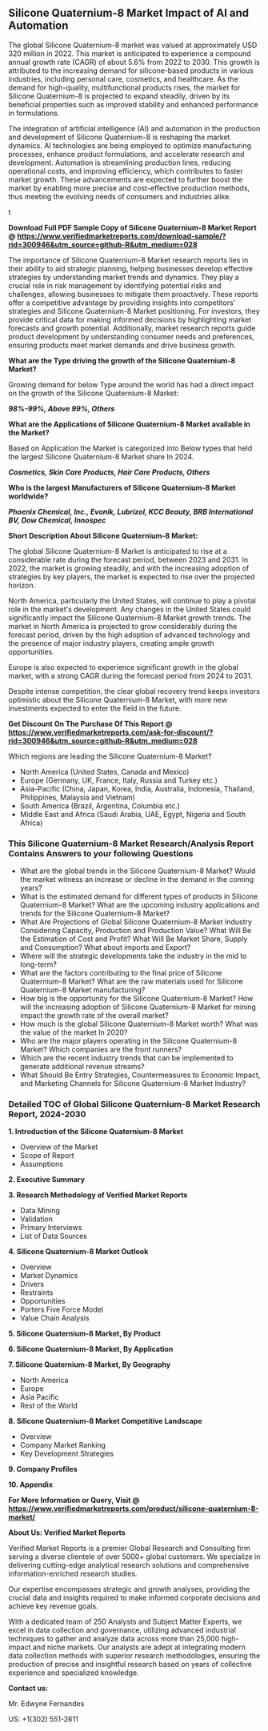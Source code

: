 <h2>Silicone Quaternium-8 Market Impact of AI and Automation</h2><p>The global Silicone Quaternium-8 market was valued at approximately USD 320 million in 2022. This market is anticipated to experience a compound annual growth rate (CAGR) of about 5.6% from 2022 to 2030. This growth is attributed to the increasing demand for silicone-based products in various industries, including personal care, cosmetics, and healthcare. As the demand for high-quality, multifunctional products rises, the market for Silicone Quaternium-8 is projected to expand steadily, driven by its beneficial properties such as improved stability and enhanced performance in formulations.</p><p>The integration of artificial intelligence (AI) and automation in the production and development of Silicone Quaternium-8 is reshaping the market dynamics. AI technologies are being employed to optimize manufacturing processes, enhance product formulations, and accelerate research and development. Automation is streamlining production lines, reducing operational costs, and improving efficiency, which contributes to faster market growth. These advancements are expected to further boost the market by enabling more precise and cost-effective production methods, thus meeting the evolving needs of consumers and industries alike.</p>t</p><p id="" class=""><strong>Download Full PDF Sample Copy of Silicone Quaternium-8 Market Report @ <a href="https://www.verifiedmarketreports.com/download-sample/?rid=300946&utm_source=github-R&utm_medium=028" target="_blank">https://www.verifiedmarketreports.com/download-sample/?rid=300946&utm_source=github-R&utm_medium=028</a></strong></p><p>The importance of&nbsp;Silicone Quaternium-8 Market research reports lies in their ability to aid strategic planning, helping businesses develop effective strategies by understanding market trends and dynamics. They play a crucial role in risk management by identifying potential risks and challenges, allowing businesses to mitigate them proactively. These reports offer a competitive advantage by providing insights into competitors' strategies and Silicone Quaternium-8 Market positioning. For investors, they provide critical data for making informed decisions by highlighting market forecasts and growth potential. Additionally, market research reports guide product development by understanding consumer needs and preferences, ensuring products meet market demands and drive business growth.</p><p><strong>What are the&nbsp;Type driving the growth of the Silicone Quaternium-8 Market?</strong></p><p id="" class="">Growing demand for below Type around the world has had a direct impact on the growth of the Silicone Quaternium-8 Market:</p><em><strong>98%-99%, Above 99%, Others</strong></em></p><strong>What are the&nbsp;Applications&nbsp;of Silicone Quaternium-8 Market available in the Market?</strong></p><p id="" class="">Based on Application the Market is categorized into Below types that held the largest Silicone Quaternium-8 Market share In 2024.</p><em><strong>Cosmetics, Skin Care Products, Hair Care Products, Others</strong></em></p><strong>Who is the largest Manufacturers of Silicone Quaternium-8 Market worldwide?</strong></p><p><em><strong>Phoenix Chemical, Inc., Evonik, Lubrizol, KCC Beauty, BRB International BV, Dow Chemical, Innospec</strong></em></p><p id="" class=""><strong>Short Description About Silicone Quaternium-8 Market:</strong></p><p>The global Silicone Quaternium-8 Market is anticipated to rise at a considerable rate during the forecast period, between 2023 and 2031. In 2022, the market is growing steadily, and with the increasing adoption of strategies by key players, the market is expected to rise over the projected horizon.</p><p>North America, particularly the United States, will continue to play a pivotal role in the market's development. Any changes in the United States could significantly impact the Silicone Quaternium-8 Market growth trends. The market in North America is projected to grow considerably during the forecast period, driven by the high adoption of advanced technology and the presence of major industry players, creating ample growth opportunities.</p><p>Europe is also expected to experience significant growth in the global market, with a strong CAGR during the forecast period from 2024 to 2031.</p><p>Despite intense competition, the clear global recovery trend keeps investors optimistic about the Silicone Quaternium-8 Market, with more new investments expected to enter the field in the future.</p><p id="" class=""><strong>Get Discount On The Purchase Of This Report @ <a href="https://www.verifiedmarketreports.com/ask-for-discount/?rid=300946&utm_source=github-R&utm_medium=028" target="_blank">https://www.verifiedmarketreports.com/ask-for-discount/?rid=300946&utm_source=github-R&utm_medium=028</a></strong></p>Which regions are leading the Silicone Quaternium-8 Market?</p><ul><li>North America (United States, Canada and Mexico)</li><li>Europe (Germany, UK, France, Italy, Russia and Turkey etc.)</li><li>Asia-Pacific (China, Japan, Korea, India, Australia, Indonesia, Thailand, Philippines, Malaysia and Vietnam)</li><li>South America (Brazil, Argentina, Columbia etc.)</li><li>Middle East and Africa (Saudi Arabia, UAE, Egypt, Nigeria and South Africa)</li></ul><h3 id="" class="">This Silicone Quaternium-8 Market Research/Analysis Report Contains Answers to your following Questions</h3><ul><li>What are the global trends in the Silicone Quaternium-8 Market? Would the market witness an increase or decline in the demand in the coming years?</li><li>What is the estimated demand for different types of products in Silicone Quaternium-8 Market? What are the upcoming industry applications and trends for the Silicone Quaternium-8 Market?</li><li>What Are Projections of Global Silicone Quaternium-8 Market Industry Considering Capacity, Production and Production Value? What Will Be the Estimation of Cost and Profit? What Will Be Market Share, Supply and Consumption? What about imports and Export?</li><li>Where will the strategic developments take the industry in the mid to long-term?</li><li>What are the factors contributing to the final price of Silicone Quaternium-8 Market? What are the raw materials used for Silicone Quaternium-8 Market manufacturing?</li><li>How big is the opportunity for the Silicone Quaternium-8 Market? How will the increasing adoption of Silicone Quaternium-8 Market for mining impact the growth rate of the overall market?</li><li>How much is the global Silicone Quaternium-8 Market worth? What was the value of the market In 2020?</li><li>Who are the major players operating in the Silicone Quaternium-8 Market? Which companies are the front runners?</li><li>Which are the recent industry trends that can be implemented to generate additional revenue streams?</li><li>What Should Be Entry Strategies, Countermeasures to Economic Impact, and Marketing Channels for Silicone Quaternium-8 Market Industry?</li></ul><h3 id="" class="">Detailed TOC of Global Silicone Quaternium-8 Market Research Report, 2024-2030</h3><p id="" class=""><strong>1. Introduction of the Silicone Quaternium-8 Market</strong></p><ul><li>Overview of the Market</li><li>Scope of Report</li><li>Assumptions</li></ul><p id="" class=""><strong>2. Executive Summary</strong></p><p id="" class=""><strong>3. Research Methodology of Verified Market Reports</strong></p><ul><li>Data Mining</li><li>Validation</li><li>Primary Interviews</li><li>List of Data Sources</li></ul><p id="" class=""><strong>4. Silicone Quaternium-8 Market Outlook</strong></p><ul><li>Overview</li><li>Market Dynamics</li><li>Drivers</li><li>Restraints</li><li>Opportunities</li><li>Porters Five Force Model</li><li>Value Chain Analysis</li></ul><p id="" class=""><strong>5. Silicone Quaternium-8 Market, By Product</strong></p><p id="" class=""><strong>6. Silicone Quaternium-8 Market, By Application</strong></p><p id="" class=""><strong>7. Silicone Quaternium-8 Market, By Geography</strong></p><ul><li>North America</li><li>Europe</li><li>Asia Pacific</li><li>Rest of the World</li></ul><p id="" class=""><strong>8. Silicone Quaternium-8 Market Competitive Landscape</strong></p><ul><li>Overview</li><li>Company Market Ranking</li><li>Key Development Strategies</li></ul><p id="" class=""><strong>9. Company Profiles</strong></p><p id="" class=""><strong>10. Appendix</strong></p><p id="" class=""><strong>For More Information or Query, Visit @ <a href="https://www.verifiedmarketreports.com/product/silicone-quaternium-8-market/" target="_blank">https://www.verifiedmarketreports.com/product/silicone-quaternium-8-market/</a></strong></p><p id="" class=""><strong>About Us: Verified Market Reports</strong></p><p id="" class="">Verified Market Reports is a premier Global Research and Consulting firm serving a diverse clientele of over 5000+ global customers. We specialize in delivering cutting-edge analytical research solutions and comprehensive information-enriched research studies.</p><p id="" class="">Our expertise encompasses strategic and growth analyses, providing the crucial data and insights required to make informed corporate decisions and achieve key revenue goals.</p><p id="" class="">With a dedicated team of 250 Analysts and Subject Matter Experts, we excel in data collection and governance, utilizing advanced industrial techniques to gather and analyze data across more than 25,000 high-impact and niche markets. Our analysts are adept at integrating modern data collection methods with superior research methodologies, ensuring the production of precise and insightful research based on years of collective experience and specialized knowledge.</p><p id="" class=""><strong>Contact us:</strong></p><p id="" class="">Mr. Edwyne Fernandes</p><p id="" class="">US: +1(302) 551-2611</p>